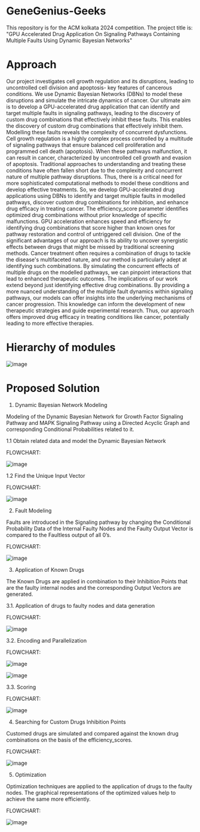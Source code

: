 # GeneGenius-Geeks
This repository is for the ACM kolkata  2024 competition. The project title is: "GPU Accelerated Drug Application On Signaling Pathways Containing Multiple Faults Using Dynamic Bayesian Networks"

# Approach
Our project investigates cell growth regulation and its disruptions, leading to uncontrolled cell division and apoptosis- key features of cancerous conditions. We use Dynamic Bayesian Networks (DBNs) to model these disruptions and simulate the intricate dynamics of cancer. Our ultimate aim is to develop a GPU-accelerated drug application that can identify and target multiple faults in signaling pathways, leading to the discovery of custom drug combinations that effectively inhibit these faults. This enables the discovery of custom drug combinations that effectively inhibit them. Modelling these faults reveals the complexity of concurrent dysfunctions. Cell growth regulation is a highly complex process controlled by a multitude of signaling pathways that ensure balanced cell proliferation and programmed cell death (apoptosis). When these pathways malfunction, it can result in cancer, characterized by uncontrolled cell growth and evasion of apoptosis. Traditional approaches to understanding and treating these conditions have often fallen short due to the complexity and concurrent nature of multiple pathway disruptions. Thus, there is a critical need for more sophisticated computational methods to model these conditions and develop effective treatments. So, we develop GPU-accelerated drug applications using DBNs to identify and target multiple faults in modelled pathways, discover custom drug combinations for inhibition, and enhance drug efficacy in treating cancer. The efficiency_score parameter identifies optimized drug combinations without prior knowledge of specific malfunctions. GPU acceleration enhances speed and efficiency for identifying drug combinations that score higher than known ones for pathway restoration and control of untriggered cell division. One of the significant advantages of our approach is its ability to uncover synergistic effects between drugs that might be missed by traditional screening methods. Cancer treatment often requires a combination of drugs to tackle the disease's multifaceted nature, and our method is particularly adept at identifying such combinations. By simulating the concurrent effects of multiple drugs on the modelled pathways, we can pinpoint interactions that lead to enhanced therapeutic outcomes. The implications of our work extend beyond just identifying effective drug combinations. By providing a more nuanced understanding of the multiple fault dynamics within signaling pathways, our models can offer insights into the underlying mechanisms of cancer progression. This knowledge can inform the development of new therapeutic strategies and guide experimental research. Thus, our approach offers improved drug efficacy in treating conditions like cancer, potentially leading to more effective therapies.

# Hierarchy of modules
![image](https://github.com/anindya-maitra/GeneGenius-Geeks/assets/85032238/4875139b-0b6b-44f1-864f-97e705b38ec5)

# Proposed Solution
1. Dynamic Bayesian Network Modeling

Modeling of the Dynamic Bayesian Network for Growth Factor Signaling Pathway and MAPK Signaling Pathway using a Directed Acyclic Graph and corresponding Conditional Probabilities related to it.

1.1	Obtain related data and model the Dynamic Bayesian Network

FLOWCHART:

![image](https://github.com/anindya-maitra/GeneGenius-Geeks/assets/85032238/5765a81c-2035-4e92-b8e4-2b45d2c935fb)

1.2	Find the Unique Input Vector

FLOWCHART:

![image](https://github.com/anindya-maitra/GeneGenius-Geeks/assets/85032238/4f226f7f-9eb2-40de-b531-5c0772685c8b)

2.	Fault Modeling

Faults are introduced in the Signaling pathway by changing the Conditional Probability Data of the Internal Faulty Nodes and the Faulty Output Vector is compared to the Faultless output of all 0’s.

FLOWCHART:

![image](https://github.com/anindya-maitra/GeneGenius-Geeks/assets/85032238/24f6e9b6-e5f0-4a00-9eff-2fd7e0fe903c)

3. Application of Known Drugs

The Known Drugs are applied in combination to their Inhibition Points that are the faulty internal nodes and the corresponding Output Vectors are generated.

3.1.	Application of drugs to faulty nodes and data generation 

FLOWCHART:

![image](https://github.com/anindya-maitra/GeneGenius-Geeks/assets/85032238/3a6abe56-a091-4cfb-887f-b303a69730f2)

3.2.	Encoding and Parallelization

FLOWCHART:

![image](https://github.com/anindya-maitra/GeneGenius-Geeks/assets/85032238/b7361f85-3fa3-4ff9-b3e3-60c737a922e8)

![image](https://github.com/anindya-maitra/GeneGenius-Geeks/assets/85032238/e0a7fd5f-b647-4fa6-bad2-028f255fcdb2)

3.3.	Scoring

FLOWCHART:

![image](https://github.com/anindya-maitra/GeneGenius-Geeks/assets/85032238/2ea7f969-916d-411d-b673-ebbf3e21bb66)

4.	Searching for Custom Drugs Inhibition Points

Customed drugs are simulated and compared against the known drug combinations on the basis of the efficiency_scores.

FLOWCHART:

![image](https://github.com/anindya-maitra/GeneGenius-Geeks/assets/85032238/955d1f9f-bbd3-4d1c-befe-76271cbf5b1d)

5.	Optimization

Optimization techniques are applied to the application of drugs to the faulty nodes. The graphical representations of the optimized values help to achieve the same more efficiently.

FLOWCHART:

![image](https://github.com/anindya-maitra/GeneGenius-Geeks/assets/85032238/2d330f55-2ed0-44a2-9bc0-defff2c837c0)
